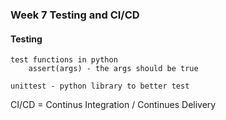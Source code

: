 ### Week 7 Testing and CI/CD

#### Testing
    test functions in python 
        assert(args) - the args should be true

    unittest - python library to better test




CI/CD = Continus Integration / Continues Delivery

